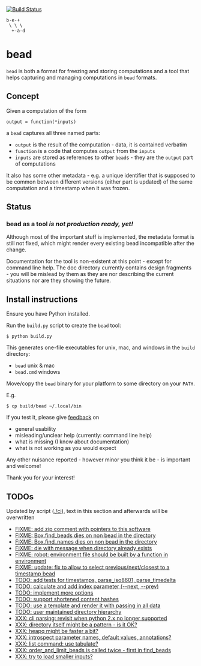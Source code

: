 [![Build Status](https://travis-ci.org/e3krisztian/bead.svg?branch=master)](https://travis-ci.org/e3krisztian/bead)

    b-e-+
     \ \ \
      +-a-d

# bead


`bead` is both a format for freezing and storing computations and a tool that helps 
capturing and managing computations in `bead` formats.


## Concept

Given a computation of the form

    output = function(*inputs)

a `bead` captures all three named parts:

- `output` is the result of the computation - data, it is contained verbatim
- `function` is a code that computes `output` from the `inputs`
- `inputs` are stored as references to other `bead`s - they are the `output` part of
  computations

It also has some other metadata - e.g. a unique identifier that is supposed to be common 
between different versions (either part is updated) of the same computation and a timestamp
when it was frozen.


## Status

### bead as a tool *is not production ready, yet!*

Although most of the important stuff is implemented, the metadata format is still not fixed,
which might render every existing bead incompatible after the change.

Documentation for the tool is non-existent at this point - except for command line help.
The doc directory currently contains design fragments - you will be mislead by them as they 
are nor describing the current situations nor are they showing the future.


## Install instructions

Ensure you have Python installed.

Run the `build.py` script to create the `bead` tool:

```
$ python build.py
```

This generates one-file executables for unix, mac, and windows in the `build` directory:
- `bead` unix & mac
- `bead.cmd` windows

Move/copy the `bead` binary for your platform to some directory on your `PATH`.

E.g.

```
$ cp build/bead ~/.local/bin
```

If you test it, please give [feedback](../../issues) on
- general usability
- misleading/unclear help (currently: command line help)
- what is missing (I know about documentation)
- what is not working as you would expect

Any other nuisance reported - however minor you think it be - is important and welcome!

Thank you for your interest!


## TODOs

Updated by script ([./ci](https://github.com/e3krisztian/bead/blob/master/ci)), text in this section and afterwards will be overwritten

- [FIXME: add zip comment with pointers to this software](https://github.com/e3krisztian/bead/blob/master/bead/workspace.py#L189)
- [FIXME: Box.find_beads dies on non bead in the directory](https://github.com/e3krisztian/bead/blob/master/bead/box.py#L109)
- [FIXME: Box.find_names dies on non bead in the directory](https://github.com/e3krisztian/bead/blob/master/bead/box.py#L137)
- [FIXME: die with message when directory already exists](https://github.com/e3krisztian/bead/blob/master/bead_cli/workspace.py#L49)
- [FIXME: robot: environment file should be built by a function in environment](https://github.com/e3krisztian/bead/blob/master/bead_cli/test_robot.py#L36)
- [FIXME: update: fix to allow to select previous/next/closest to a timestamp bead](https://github.com/e3krisztian/bead/blob/master/bead_cli/input.py#L125)
- [TODO: add tests for timestamps, parse_iso8601, parse_timedelta](https://github.com/e3krisztian/bead/blob/master/bead/tech/timestamp.py#L232)
- [TODO: calculate and add index parameter (--next, --prev)](https://github.com/e3krisztian/bead/blob/master/bead_cli/common.py#L215)
- [TODO: implement more options](https://github.com/e3krisztian/bead/blob/master/bead_cli/common.py#L118)
- [TODO: support shortened content hashes](https://github.com/e3krisztian/bead/blob/master/bead/spec.py#L19)
- [TODO: use a template and render it with passing in all data](https://github.com/e3krisztian/bead/blob/master/bead_cli/workspace.py#L220)
- [TODO: user maintained directory hierarchy](https://github.com/e3krisztian/bead/blob/master/bead/box.py#L71)
- [XXX: cli parsing: revisit when python 2.x no longer supported](https://github.com/e3krisztian/bead/blob/master/bead_cli/cmdparse.py#L86)
- [XXX: directory itself might be a pattern - is it OK?](https://github.com/e3krisztian/bead/blob/master/bead/box.py#L107)
- [XXX: heapq might be faster a bit?](https://github.com/e3krisztian/bead/blob/master/bead/box.py#L57)
- [XXX: introspect parameter names, default values, annotations?](https://github.com/e3krisztian/bead/blob/master/bead_cli/cmdparse.py#L121)
- [XXX: list command: use tabulate?](https://github.com/e3krisztian/bead/blob/master/bead_cli/box.py#L60)
- [XXX: order_and_limit_beads is called twice - first in find_beads](https://github.com/e3krisztian/bead/blob/master/bead_cli/common.py#L195)
- [XXX: try to load smaller inputs?](https://github.com/e3krisztian/bead/blob/master/bead_cli/workspace.py#L149)
